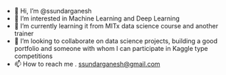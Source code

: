 - 👋 Hi, I’m @ssundarganesh
- 👀 I’m interested in Machine Learning and Deep Learning
- 🌱 I’m currently learning it from MITx data science course and another trainer
- 💞️ I’m looking to collaborate on data science projects, building a good portfolio and someone with whom I can participate in Kaggle type competitions
- 📫 How to reach me . ssundarganesh@gmail.com

<!---
ssundarganesh/ssundarganesh is a ✨ special ✨ repository because its `README.md` (this file) appears on your GitHub profile.
You can click the Preview link to take a look at your changes.
--->

